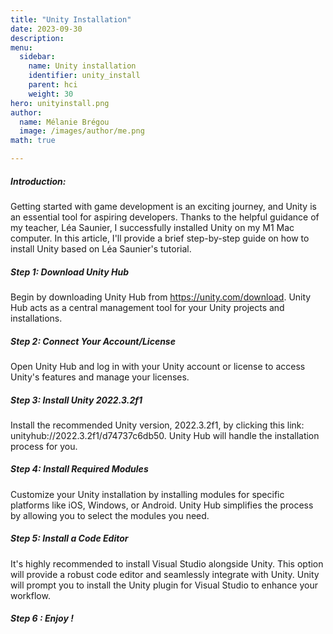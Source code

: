```yaml
---
title: "Unity Installation"
date: 2023-09-30
description: 
menu:
  sidebar:
    name: Unity installation
    identifier: unity_install
    parent: hci
    weight: 30
hero: unityinstall.png
author:
  name: Mélanie Brégou 
  image: /images/author/me.png
math: true

---
```



##### Introduction:

Getting started with game development is an exciting journey, and Unity is an essential tool for aspiring developers. Thanks to the helpful guidance of my teacher, Léa Saunier, I successfully installed Unity on my M1 Mac computer. In this article, I'll provide a brief step-by-step guide on how to install Unity based on Léa Saunier's tutorial.


##### Step 1: Download Unity Hub
Begin by downloading Unity Hub from https://unity.com/download. Unity Hub acts as a central management tool for your Unity projects and installations.

##### Step 2: Connect Your Account/License
Open Unity Hub and log in with your Unity account or license to access Unity's features and manage your licenses.

##### Step 3: Install Unity 2022.3.2f1
Install the recommended Unity version, 2022.3.2f1, by clicking this link: unityhub://2022.3.2f1/d74737c6db50. Unity Hub will handle the installation process for you.


##### Step 4: Install Required Modules
Customize your Unity installation by installing modules for specific platforms like iOS, Windows, or Android. Unity Hub simplifies the process by allowing you to select the modules you need.


##### Step 5: Install a Code Editor
It's highly recommended to install Visual Studio alongside Unity. This option will provide a robust code editor and seamlessly integrate with Unity. Unity will prompt you to install the Unity plugin for Visual Studio to enhance your workflow.

##### Step 6 : Enjoy !